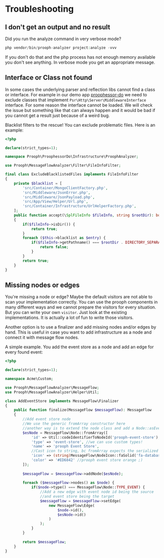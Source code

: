 # Troubleshooting

## I don't get an output and no result

Did you run the analyze command in very verbose mode?

```php
php vendor/bin/prooph-analyzer project:analyze -vvv
```

If you don't do that and the php process has not enough memory available you don't see anything. In verbose mode
you get an appropriate message.

## Interface or Class not found

In some cases the underlying parser and reflection libs cannot find a class or interface. 
For example in our demo app [proophessor-do](https://github.com/prooph/proophessor-do) we need to exclude classes that implement `Psr\Http\Server\MiddlewareInterface` interface.
For some reason the interface cannot be loaded. We will check the issue but something like that can always happen and
it would be bad if you cannot get a result just because of a weird bug.

Blacklist filters to the rescue! You can exclude problematic files. Here is an example:

```php
<?php

declare(strict_types=1);

namespace Prooph\ProophessorDo\Infrastructure\ProophAnalyzer;

use Prooph\MessageFlowAnalyzer\Filter\FileInfoFilter;

final class ExcludeBlacklistedFiles implements FileInfoFilter
{
    private $blacklist = [
        'src/Container/MongoClientFactory.php',
        'src/Middleware/JsonError.php',
        'src/Middleware/JsonPayload.php',
        'src/App/View/Helper/Url.php',
        'src/Container/Infrastructure/UrlHelperFactory.php',
    ];
    public function accept(\SplFileInfo $fileInfo, string $rootDir): bool
    {
        if($fileInfo->isDir()) {
            return true;
        }
        foreach ($this->blacklist as $entry) {
            if($fileInfo->getPathname() === $rootDir . DIRECTORY_SEPARATOR . $entry) {
                return false;
            }
        }
        return true;
    }
}

``` 
## Missing nodes or edges

You're missing a node or edge? Maybe the default visitors are not able to scan your implementation correctly.
You can use the prooph components in many different ways and we cannot prepare the visitors for every situation.
But you can write your own `visitor`. Just look at the existing implementations. It is actually a lot of fun to write
those visitors.

Another option is to use a finalizer and add missing nodes and/or edges by hand. This is useful in case you want to add
infrastructure as a node and connect it with message flow nodes.

A simple example. You add the event store as a node and add an edge for every found event:

```php
<?php

declare(strict_types=1);

namespace Acme\Custom;

use Prooph\MessageFlowAnalyzer\MessageFlow;
use Prooph\MessageFlowAnalyzer\Helper\Util;

class AddEventStore implements MessageFlow\Finalizer
{
    public function finalize(MessageFlow $messageFlow): MessageFlow
    {
        //Add event store node
        //We use the generic fromArray constructor here
        //another way is to extend the node class and add a Node::asEventStore named constructor
        $esNode = MessageFlow\Node::fromArray([
            'id' => Util::codeIdentifierToNodeId('prooph-event-store'),
            'type' => 'event-store', //we can use custom types!
            'name' => 'prooph Event Store',
            //Cast icon to string, bc fromArray expects the serialized version of an icon
            'icon' => (string)MessageFlow\NodeIcon::faSolid('fa-database'),
            'color' => '#ED6842' //prooph event store orange ;)
        ]);
        
        $messageFlow = $messageFlow->addNode($esNode);
        
        foreach ($messageFlow->nodes() as $node) {
            if($node->type() === MessageFlow\Node::TYPE_EVENT) {
                //Add a new edge with event node id being the source
                //and event store being the target
                $messageFlow = $messageFlow->setEdge(
                    new MessageFlow\Edge(
                        $node->id(),
                        $esNode->id()        
                    )
                );
            }
        }
        
        return $messageFlow;
    }
}
```
